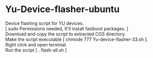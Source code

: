 # Yu-Device-flasher-ubuntu<br>
Device flashing script for YU devices.<br>
[ sudo Permissions needed, It'll install fastboot packages. ]<br>
Download and copy the script to extracted COS directory.<br>
Make the script executable [ chmode 777 Yu-device-flasher-33.sh ].<br>
Right click and open terminal.<br>
Run the script [ . flash-all.sh ]<br>
